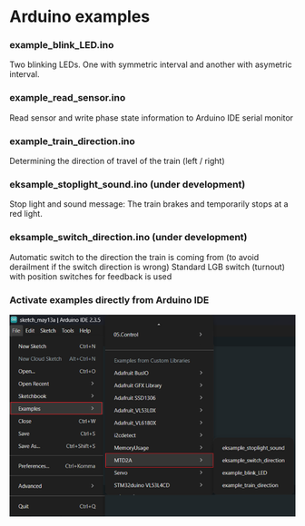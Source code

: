 # Arduino examples

### example_blink_LED.ino
Two blinking LEDs. One with symmetric interval and another with asymetric interval.

### example_read_sensor.ino
Read sensor and write phase state information to Arduino IDE serial monitor

### example_train_direction.ino
Determining the direction of travel of the train (left / right)

### eksample_stoplight_sound.ino (under development)
Stop light and sound message: The train brakes and temporarily stops at a red light.

### eksample_switch_direction.ino (under development)
Automatic switch to the direction the train is coming from (to avoid derailment if the switch direction is wrong)
Standard LGB switch (turnout) with position switches for feedback is used

### Activate examples directly from Arduino IDE

![](/examples/Arduino-examples.png)
